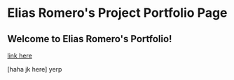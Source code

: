 # Elias Romero's Project Portfolio Page
## Welcome to Elias Romero's Portfolio!

[link here](https://ewromero.github.io/home.html)  

[haha jk here] 
yerp
